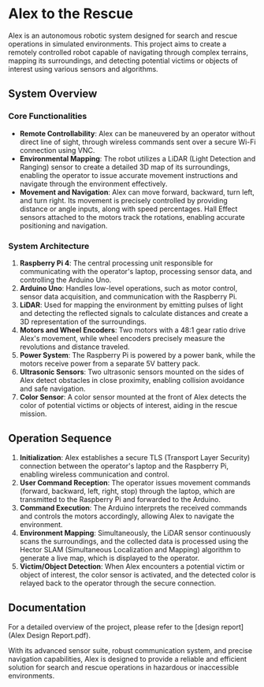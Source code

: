 # Alex to the Rescue

Alex is an autonomous robotic system designed for search and rescue operations in simulated environments. This project aims to create a remotely controlled robot capable of navigating through complex terrains, mapping its surroundings, and detecting potential victims or objects of interest using various sensors and algorithms.

## System Overview

### Core Functionalities

- **Remote Controllability**: Alex can be maneuvered by an operator without direct line of sight, through wireless commands sent over a secure Wi-Fi connection using VNC.
- **Environmental Mapping**: The robot utilizes a LiDAR (Light Detection and Ranging) sensor to create a detailed 3D map of its surroundings, enabling the operator to issue accurate movement instructions and navigate through the environment effectively.
- **Movement and Navigation**: Alex can move forward, backward, turn left, and turn right. Its movement is precisely controlled by providing distance or angle inputs, along with speed percentages. Hall Effect sensors attached to the motors track the rotations, enabling accurate positioning and navigation.

### System Architecture

1. **Raspberry Pi 4**: The central processing unit responsible for communicating with the operator's laptop, processing sensor data, and controlling the Arduino Uno.
2. **Arduino Uno**: Handles low-level operations, such as motor control, sensor data acquisition, and communication with the Raspberry Pi.
3. **LiDAR**: Used for mapping the environment by emitting pulses of light and detecting the reflected signals to calculate distances and create a 3D representation of the surroundings.
4. **Motors and Wheel Encoders**: Two motors with a 48:1 gear ratio drive Alex's movement, while wheel encoders precisely measure the revolutions and distance traveled.
5. **Power System**: The Raspberry Pi is powered by a power bank, while the motors receive power from a separate 5V battery pack.
6. **Ultrasonic Sensors**: Two ultrasonic sensors mounted on the sides of Alex detect obstacles in close proximity, enabling collision avoidance and safe navigation.
7. **Color Sensor**: A color sensor mounted at the front of Alex detects the color of potential victims or objects of interest, aiding in the rescue mission.

## Operation Sequence

1. **Initialization**: Alex establishes a secure TLS (Transport Layer Security) connection between the operator's laptop and the Raspberry Pi, enabling wireless communication and control.
2. **User Command Reception**: The operator issues movement commands (forward, backward, left, right, stop) through the laptop, which are transmitted to the Raspberry Pi and forwarded to the Arduino.
3. **Command Execution**: The Arduino interprets the received commands and controls the motors accordingly, allowing Alex to navigate the environment.
4. **Environment Mapping**: Simultaneously, the LiDAR sensor continuously scans the surroundings, and the collected data is processed using the Hector SLAM (Simultaneous Localization and Mapping) algorithm to generate a live map, which is displayed to the operator.
5. **Victim/Object Detection**: When Alex encounters a potential victim or object of interest, the color sensor is activated, and the detected color is relayed back to the operator through the secure connection.

## Documentation

For a detailed overview of the project, please refer to the [design report](Alex Design Report.pdf).

With its advanced sensor suite, robust communication system, and precise navigation capabilities, Alex is designed to provide a reliable and efficient solution for search and rescue operations in hazardous or inaccessible environments.

